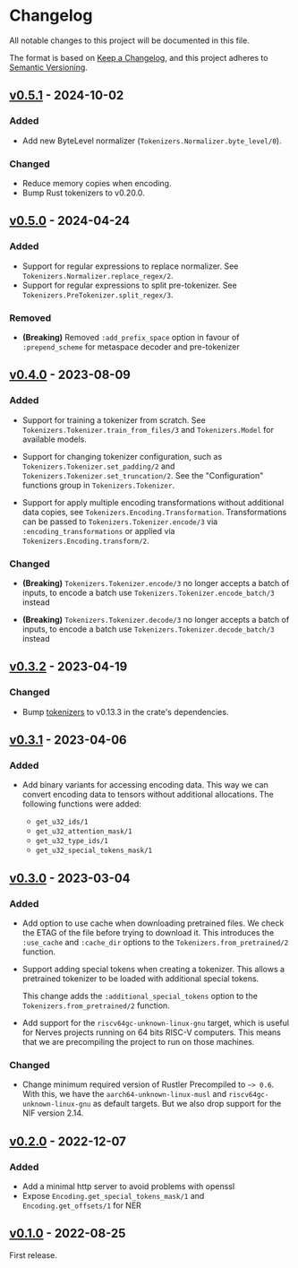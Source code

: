 # Changelog

All notable changes to this project will be documented in this file.

The format is based on [Keep a Changelog](https://keepachangelog.com/en/1.0.0/),
and this project adheres to [Semantic Versioning](https://semver.org/spec/v2.0.0.html).

## [v0.5.1] - 2024-10-02

### Added

- Add new ByteLevel normalizer (`Tokenizers.Normalizer.byte_level/0`).

### Changed

- Reduce memory copies when encoding.
- Bump Rust tokenizers to v0.20.0.

## [v0.5.0] - 2024-04-24

### Added

- Support for regular expressions to replace normalizer. See
  `Tokenizers.Normalizer.replace_regex/2`.
- Support for regular expressions to split pre-tokenizer. See
  `Tokenizers.PreTokenizer.split_regex/3`.

### Removed

- **(Breaking)** Removed `:add_prefix_space` option in favour of `:prepend_scheme`
  for metaspace decoder and pre-tokenizer

## [v0.4.0] - 2023-08-09

### Added

- Support for training a tokenizer from scratch. See `Tokenizers.Tokenizer.train_from_files/3`
  and `Tokenizers.Model` for available models.

- Support for changing tokenizer configuration, such as `Tokenizers.Tokenizer.set_padding/2`
  and `Tokenizers.Tokenizer.set_truncation/2`. See the "Configuration" functions group in
  `Tokenizers.Tokenizer`.

- Support for apply multiple encoding transformations without additional data copies,
  see `Tokenizers.Encoding.Transformation`. Transformations can be passed to
  `Tokenizers.Tokenizer.encode/3` via `:encoding_transformations` or applied via
  `Tokenizers.Encoding.transform/2`.

### Changed

- **(Breaking)** `Tokenizers.Tokenizer.encode/3` no longer accepts a batch of inputs,
  to encode a batch use `Tokenizers.Tokenizer.encode_batch/3` instead

- **(Breaking)** `Tokenizers.Tokenizer.decode/3` no longer accepts a batch of inputs,
  to encode a batch use `Tokenizers.Tokenizer.decode_batch/3` instead

## [v0.3.2] - 2023-04-19

### Changed

- Bump [tokenizers](https://crates.io/crates/tokenizers) to v0.13.3 in the
  crate's dependencies.

## [v0.3.1] - 2023-04-06

### Added

- Add binary variants for accessing encoding data. This way we can convert encoding
  data to tensors without additional allocations. The following functions were added:

  - `get_u32_ids/1`
  - `get_u32_attention_mask/1`
  - `get_u32_type_ids/1`
  - `get_u32_special_tokens_mask/1`

## [v0.3.0] - 2023-03-04

### Added

- Add option to use cache when downloading pretrained files. We check the ETAG of
  the file before trying to download it. This introduces the `:use_cache` and `:cache_dir`
  options to the `Tokenizers.from_pretrained/2` function.

- Support adding special tokens when creating a tokenizer. This allows a pretrained
  tokenizer to be loaded with additional special tokens.

  This change adds the `:additional_special_tokens` option to the `Tokenizers.from_pretrained/2`
  function.

- Add support for the `riscv64gc-unknown-linux-gnu` target, which is useful for Nerves
  projects running on 64 bits RISC-V computers.
  This means that we are precompiling the project to run on those machines.

### Changed

- Change minimum required version of Rustler Precompiled to `~> 0.6`. With this, we have
  the `aarch64-unknown-linux-musl` and `riscv64gc-unknown-linux-gnu` as default targets.
  But we also drop support for the NIF version 2.14.

## [v0.2.0] - 2022-12-07

### Added

- Add a minimal http server to avoid problems with openssl
- Expose `Encoding.get_special_tokens_mask/1` and `Encoding.get_offsets/1` for NER

## [v0.1.0] - 2022-08-25

First release.

[v0.5.1]: https://github.com/elixir-nx/tokenizers/compare/v0.5.0...v0.5.1
[v0.5.0]: https://github.com/elixir-nx/tokenizers/compare/v0.4.0...v0.5.0
[v0.4.0]: https://github.com/elixir-nx/tokenizers/compare/v0.3.2...v0.4.0
[v0.3.2]: https://github.com/elixir-nx/tokenizers/compare/v0.3.1...v0.3.2
[v0.3.1]: https://github.com/elixir-nx/tokenizers/compare/v0.3.0...v0.3.1
[v0.3.0]: https://github.com/elixir-nx/tokenizers/compare/v0.2.0...v0.3.0
[v0.2.0]: https://github.com/elixir-nx/tokenizers/compare/v0.1.0...v0.2.0
[v0.1.0]: https://github.com/elixir-nx/tokenizers/releases/tag/v0.1.0
